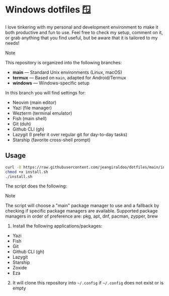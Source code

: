 # Windows dotfiles 🪟

I love tinkering with my personal and development environment to make it both productive and fun to use.
Feel free to check my setup, comment on it, or grab anything that you find useful, but be aware that it is tailored to my needs!

> [!NOTE]
> This repository is organized into the following branches:
>
> - **main** — Standard Unix environments (Linux, macOS)
> - **termux** — Based on `main`, adapted for Android/Termux
> - **windows** — Windows-specific setup

In this branch you will find settings for:

- Neovim (main editor)
- Yazi (file manager)
- Wezterm (terminal emulator)
- Fish (main shell)
- Git (duh)
- Github CLI (gh)
- Lazygit (I prefer it over regular git for day-to-day tasks)
- Starship (favorite cross-shell prompt)

## Usage

```bash
curl -O https://raw.githubusercontent.com/jeangiraldoo/dotfiles/main/install.sh
chmod +x install.sh
./install.sh
```
The script does the following:

> [!Note]
>
> The script will choose a "main" package manager to use and a fallback by checking if specific package managers are available.
> Supported package managers in order of preference are: pkg, apt, dnf, pacman, zypper, brew

1. Install the following applications/packages:

- Yazi
- Fish
- Git
- Github CLI (gh)
- Lazygit
- Starship
- Zoxide
- Eza

2. It will clone this repository into `~/.config` if `~/.config` does not exist or is empty
